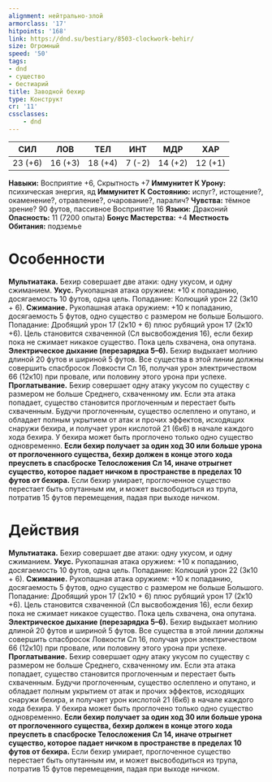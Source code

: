 ```yaml
---
alignment: нейтрально-злой
armorclass: '17'
hitpoints: '168'
link: https://dnd.su/bestiary/8503-clockwork-behir/
size: Огромный
speed: '50'
tags:
- dnd
- существо
- бестиарий
title: Заводной бехир
type: Конструкт
cr: '11'
cssclasses:
    - dnd
---
```



| СИЛ | ЛОВ | ТЕЛ | ИНТ | МДР | ХАР |
|---|---|---|---|---|---|
| 23 (+6) | 16 (+3) | 18 (+4) | 7 (-2) | 14 (+2) | 12 (+1) |
**Навыки:** Восприятие +6, Скрытность +7
**Иммунитет К Урону:** психическая энергия, яд
**Иммунитет К Состоянию:** испуг?, истощение?, окаменение?, отравление?, очарование?, паралич?
**Чувства:** тёмное зрение? 90 футов, пассивное Восприятие 16
**Языки:** Драконий
**Опасность:** 11 (7200 опыта)
**Бонус Мастерства:** +4
**Местность Обитания:** подземье


# Особенности
**Мультиатака.** Бехир совершает две атаки: одну укусом, и одну сжиманием.
**Укус.** Рукопашная атака оружием: +10 к попаданию, досягаемость 10 футов, одна цель. Попадание: Колющий урон 22 (3к10 + 6).
**Сжимание.** Рукопашная атака оружием: +10 к попаданию, досягаемость 5 футов, одно существо с размером не больше Большого. Попадание: Дробящий урон 17 (2к10 + 6) плюс рубящий урон 17 (2к10 +6). Цель становится схваченной (Сл высвобождения 16), если бехир пока не сжимает никакое существо. Пока цель схвачена, она опутана.
**Электрическое дыхание (перезарядка 5–6).** Бехир выдыхает молнию длиной 20 футов и шириной 5 футов. Все существа в этой линии должны совершить спасбросок Ловкости Сл 16, получая урон электричеством 66 (12к10) при провале, или половину этого урона при успехе.
**Проглатывание.** Бехир совершает одну атаку укусом по существу с размером не больше Среднего, схваченному им. Если эта атака попадает, существо становится проглоченным и перестает быть схваченным. Будучи проглоченным, существо ослеплено и опутано, и обладает полным укрытием от атак и прочих эффектов, исходящих снаружи бехира, и получает урон кислотой 21 (6к6) в начале каждого хода бехира. У бехира может быть проглочено только одно существо одновременно.
**Если бехир получает за один ход 30 или больше урона от проглоченного существа, бехир должен в конце этого хода преуспеть в спасброске Телосложения Сл 14, иначе отрыгнет существо, которое падает ничком в пространстве в пределах 10 футов от бехира.** Если бехир умирает, проглоченное существо перестает быть опутанным им, и может высвободиться из трупа, потратив 15 футов перемещения, падая при выходе ничком.


# Действия
**Мультиатака.** Бехир совершает две атаки: одну укусом, и одну сжиманием.
**Укус.** Рукопашная атака оружием: +10 к попаданию, досягаемость 10 футов, одна цель. Попадание: Колющий урон 22 (3к10 + 6).
**Сжимание.** Рукопашная атака оружием: +10 к попаданию, досягаемость 5 футов, одно существо с размером не больше Большого. Попадание: Дробящий урон 17 (2к10 + 6) плюс рубящий урон 17 (2к10 +6). Цель становится схваченной (Сл высвобождения 16), если бехир пока не сжимает никакое существо. Пока цель схвачена, она опутана.
**Электрическое дыхание (перезарядка 5–6).** Бехир выдыхает молнию длиной 20 футов и шириной 5 футов. Все существа в этой линии должны совершить спасбросок Ловкости Сл 16, получая урон электричеством 66 (12к10) при провале, или половину этого урона при успехе.
**Проглатывание.** Бехир совершает одну атаку укусом по существу с размером не больше Среднего, схваченному им. Если эта атака попадает, существо становится проглоченным и перестает быть схваченным. Будучи проглоченным, существо ослеплено и опутано, и обладает полным укрытием от атак и прочих эффектов, исходящих снаружи бехира, и получает урон кислотой 21 (6к6) в начале каждого хода бехира. У бехира может быть проглочено только одно существо одновременно.
**Если бехир получает за один ход 30 или больше урона от проглоченного существа, бехир должен в конце этого хода преуспеть в спасброске Телосложения Сл 14, иначе отрыгнет существо, которое падает ничком в пространстве в пределах 10 футов от бехира.** Если бехир умирает, проглоченное существо перестает быть опутанным им, и может высвободиться из трупа, потратив 15 футов перемещения, падая при выходе ничком.